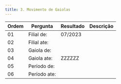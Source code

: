 ```yaml
---
title: 3. Movimento de Gaiolas
---
```


Ordem | Pergunta | Resultado | Descrição 
----- | -------- | --------- | ---------
01    |Filial de: |07/2023 |
02    |Filial ate: | |
03    |Gaiola de: | |
04    |Gaiola ate: |ZZZZZZ |
05    |Período de: | |
06    |Período ate: | |